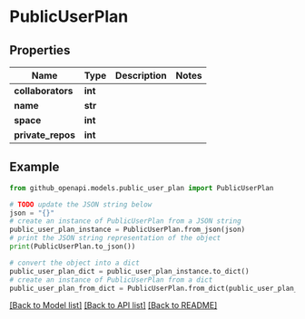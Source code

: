 # PublicUserPlan


## Properties

Name | Type | Description | Notes
------------ | ------------- | ------------- | -------------
**collaborators** | **int** |  | 
**name** | **str** |  | 
**space** | **int** |  | 
**private_repos** | **int** |  | 

## Example

```python
from github_openapi.models.public_user_plan import PublicUserPlan

# TODO update the JSON string below
json = "{}"
# create an instance of PublicUserPlan from a JSON string
public_user_plan_instance = PublicUserPlan.from_json(json)
# print the JSON string representation of the object
print(PublicUserPlan.to_json())

# convert the object into a dict
public_user_plan_dict = public_user_plan_instance.to_dict()
# create an instance of PublicUserPlan from a dict
public_user_plan_from_dict = PublicUserPlan.from_dict(public_user_plan_dict)
```
[[Back to Model list]](../README.md#documentation-for-models) [[Back to API list]](../README.md#documentation-for-api-endpoints) [[Back to README]](../README.md)


